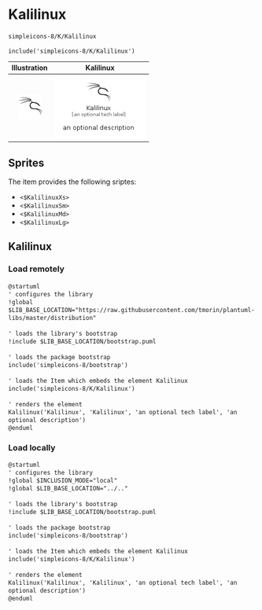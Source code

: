# Kalilinux


```text
simpleicons-8/K/Kalilinux
```

```text
include('simpleicons-8/K/Kalilinux')
```



| Illustration | Kalilinux |
| :---: | :---: |
| ![illustration for Illustration](../../simpleicons-8/K/Kalilinux.png) | ![illustration for Kalilinux](../../simpleicons-8/K/Kalilinux.Local.png) |



## Sprites
The item provides the following sriptes:

- `<$KalilinuxXs>`
- `<$KalilinuxSm>`
- `<$KalilinuxMd>`
- `<$KalilinuxLg>`





## Kalilinux

### Load remotely
```plantuml
@startuml
' configures the library
!global $LIB_BASE_LOCATION="https://raw.githubusercontent.com/tmorin/plantuml-libs/master/distribution"

' loads the library's bootstrap
!include $LIB_BASE_LOCATION/bootstrap.puml

' loads the package bootstrap
include('simpleicons-8/bootstrap')

' loads the Item which embeds the element Kalilinux
include('simpleicons-8/K/Kalilinux')

' renders the element
Kalilinux('Kalilinux', 'Kalilinux', 'an optional tech label', 'an optional description')
@enduml
```

### Load locally
```plantuml
@startuml
' configures the library
!global $INCLUSION_MODE="local"
!global $LIB_BASE_LOCATION="../.."

' loads the library's bootstrap
!include $LIB_BASE_LOCATION/bootstrap.puml

' loads the package bootstrap
include('simpleicons-8/bootstrap')

' loads the Item which embeds the element Kalilinux
include('simpleicons-8/K/Kalilinux')

' renders the element
Kalilinux('Kalilinux', 'Kalilinux', 'an optional tech label', 'an optional description')
@enduml
```

